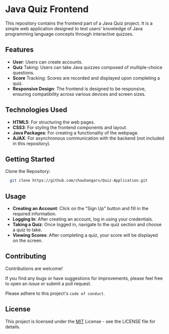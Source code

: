 
# Java Quiz Frontend

This repository contains the frontend part of a Java Quiz project. It is a simple web application designed to test users' knowledge of Java programming language concepts through interactive quizzes.


## Features

- **User**: Users can create accounts.
- **Quiz** Taking: Users can take Java quizzes composed of multiple-choice questions.
- **Score** Tracking: Scores are recorded and displayed upon completing a quiz.
- **Responsive Design**: The frontend is designed to be responsive, ensuring compatibility across various devices and screen sizes.





## Technologies Used

- **HTML5**: For structuring the web pages.
- **CSS3**: For styling the frontend components and layout.
- **Java Packages**: For creating a functionality of the webpage.
- **AJAX**: For asynchronous communication with the backend (not included in this repository).


## Getting Started

Clone the Repository:
```bash
  git clone https://github.com/chauhangarv/Quiz-Application.git
```
    
## Usage


- **Creating an Account**:
Click on the "Sign Up" button and fill in the required information.
- **Logging In**:
After creating an account, log in using your credentials.
- **Taking a Quiz**:
Once logged in, navigate to the quiz section and choose a quiz to take.
- **Viewing Scores**:
After completing a quiz, your score will be displayed on the screen.



## Contributing

Contributions are welcome!

 If you find any bugs or have suggestions for improvements, please feel free to open an issue or submit a pull request.

Please adhere to this project's `code of conduct`.


## License


This project is licensed under the [MIT](https://choosealicense.com/licenses/mit/) License - see the LICENSE file for details.
